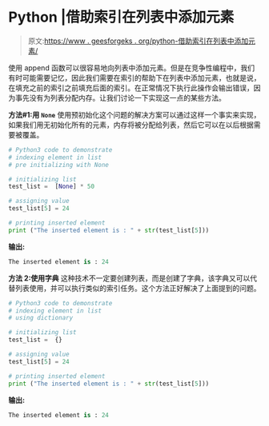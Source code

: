 # Python |借助索引在列表中添加元素

> 原文:[https://www . geesforgeks . org/python-借助索引在列表中添加元素/](https://www.geeksforgeeks.org/python-add-the-element-in-the-list-with-help-of-indexing/)

使用 append 函数可以很容易地向列表中添加元素。但是在竞争性编程中，我们有时可能需要记忆，因此我们需要在索引的帮助下在列表中添加元素，也就是说，在填充之前的索引之前填充后面的索引。在正常情况下执行此操作会输出错误，因为事先没有为列表分配内存。让我们讨论一下实现这一点的某些方法。

**方法#1:用 `None`**
使用预初始化这个问题的解决方案可以通过这样一个事实来实现，如果我们用无初始化所有的元素，内存将被分配给列表，然后它可以在以后根据需要被覆盖。

```py
# Python3 code to demonstrate 
# indexing element in list
# pre initializing with None

# initializing list
test_list =  [None] * 50

# assigning value 
test_list[5] = 24 

# printing inserted element 
print ("The inserted element is : " + str(test_list[5]))
```

**输出:**

```py
The inserted element is : 24

```

**方法 2:使用字典**
这种技术不一定要创建列表，而是创建了字典，该字典又可以代替列表使用，并可以执行类似的索引任务。这个方法正好解决了上面提到的问题。

```py
# Python3 code to demonstrate 
# indexing element in list
# using dictionary

# initializing list
test_list =  {}

# assigning value 
test_list[5] = 24 

# printing inserted element 
print ("The inserted element is : " + str(test_list[5]))
```

**输出:**

```py
The inserted element is : 24

```
